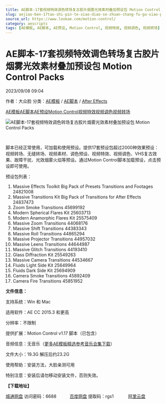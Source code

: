 ```yaml
---
title: AE脚本-17套视频特效调色转场复古胶片烟雾光效素材叠加预设包 Motion Control Packs
slug: aejiao-ben-17tao-shi-pin-te-xiao-diao-se-zhuan-chang-fu-gu-xiao-pian-yan-wu-guang-xiao-su-cai-die-jia-yu-she-bao-motion-control-packs
source_url: https://www.lookae.com/motion-control/
category: aescripts
tags: [AE模板, AE脚本, AE预设, Motion Control, 视频特效, 视频调色, 视频转场]
---
```

# AE脚本-17套视频特效调色转场复古胶片烟雾光效素材叠加预设包 Motion Control Packs

2023/09/08 09:04

作者：大众脸
分类：[AE模板](https://www.lookae.com/after-effects/other-after-effects/) / [AE脚本](https://www.lookae.com/after-effects/aescripts/) / [After Effects](https://www.lookae.com/after-effects/)

[AE模板](https://www.lookae.com/tag/ae%e6%a8%a1%e6%9d%bf/)[AE脚本](https://www.lookae.com/tag/ae%e8%84%9a%e6%9c%ac/)[AE预设](https://www.lookae.com/tag/ae%e9%a2%84%e8%ae%be/)[Motion Control](https://www.lookae.com/tag/motion-control/)[视频特效](https://www.lookae.com/tag/%e8%a7%86%e9%a2%91%e7%89%b9%e6%95%88/)[视频调色](https://www.lookae.com/tag/%e8%a7%86%e9%a2%91%e8%b0%83%e8%89%b2/)[视频转场](https://www.lookae.com/tag/%e8%a7%86%e9%a2%91%e8%bd%ac%e5%9c%ba/)

![AE脚本-17套视频特效调色转场复古胶片烟雾光效素材叠加预设包 Motion Control Packs](https://www.lookae.com/wp-content/uploads/2022/06/24821008.jpg "AE脚本-17套视频特效调色转场复古胶片烟雾光效素材叠加预设包 Motion Control Packs-LookAE.com")

﻿

脚本已经正常使用，可加载和使用预设。提供17套预设包超过2000种效果预设：视频转场、无缝转场、视频素材、调色预设、视频特效、视频调色、VHS复古效果、故障干扰、光效烟雾火焰等预设。通过Motion Control脚本加载预设，点击预设即可使用。

预设包列表：

1. Massive Effects Toolkit Big Pack of Presets Transitions and Footages 24821008
2. Massive Transitions Kit Big Pack of Transitions for After Effects 24837473
3. Zoom Smoke Transitions 45699192
4. Modern Spherical Flares Kit 25603713
5. Modern Anamorphic Flares Kit 25575409
6. Massive Zoom Transitions 44068176
7. Massive Shift Transitions 44383343
8. Massive Roll Transitions 44865294
9. Massive Projector Transitions 44957032
10. Massive Leens Transitions 44644987
11. Massive Glitch Transitions 44193410
12. Glass Diffraction Kit 25549263
13. Massive Camera Transitions 44534667
14. Fluids Light Side Kit 25649964
15. Fluids Dark Side Kit 25694909
16. Camera Smoke Transitions 45892409
17. Camera Fire Transitions 45851952

**文件信息：**

支持系统：Win 和 Mac

适用软件：AE CC 2015.3 和更高

分辨率：不限制

提供扩展：Motion Control v1.17 脚本（已包含）

音频信息：无音乐（[更多AE模板精选参考音乐合集下载](https://item.taobao.com/item.htm?spm=a1z10.1.w4004-2793089344.4.MUvxbV&id=37289930486)）

文件大小：19.3G 解压后约23.2G

使用帮助：安装方法，大脸亲测可用

特别注意：安装后请勿移动安装文件，否则失效。

**【下载地址】**

[城通网盘](https://url70.ctfile.com/f/2827370-931956051-9fed09?p=4431) 访问密码：6688           [百度网盘](https://pan.baidu.com/s/1YAYIxvCKwsThpR4CjflhJA?pwd=rgs1) 提取码：rgs1            [阿里云盘](https://www.aliyundrive.com/s/jVzsvgNByVt)
